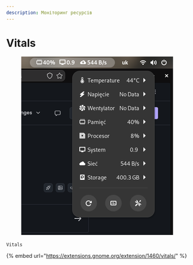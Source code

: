 ```yaml
---
description: Моніторинг ресурсів
---
```


# Vitals

<figure><img src="../../.gitbook/assets/image (1).png" alt=""><figcaption></figcaption></figure>

```
Vitals
```

{% embed url="https://extensions.gnome.org/extension/1460/vitals/" %}
